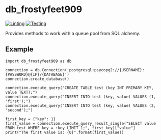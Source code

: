 # db_frostyfeet909
[![Linting](https://github.com/frostyfeet909/db_frostyfeet909/actions/workflows/linting.yml/badge.svg)](https://github.com/frostyfeet909/db_frostyfeet909/actions/workflows/linting.yml)
[![Testing](https://github.com/frostyfeet909/db_frostyfeet909/actions/workflows/testing.yml/badge.svg)](https://github.com/frostyfeet909/db_frostyfeet909/actions/workflows/testing.yml)

Provides methods to work with a queue pool from SQL alchemy.


## Example
```python3
import db_frostyfeet909 as db

connection = db.Connection('postgresql+psycopg2://{USERNAME}:{PASSWORD}@{IP}/{DATABASE}')
connection.create_database()

connection.execute_query("CREATE TABLE test (key INT PRIMARY KEY, value TEXT);")
connection.execute_query("INSERT INTO test (key, value) VALUES (1, 'first');")
connection.execute_query("INSERT INTO test (key, value) VALUES (2, 'second');")

first_key = {"key": 1}
first_value = connection.execute_query_result_single("SELECT value FROM test WHERE key = :key LIMIT 1;", first_key)["value"]
print("The first value is: {0}".format(first_value))
```


